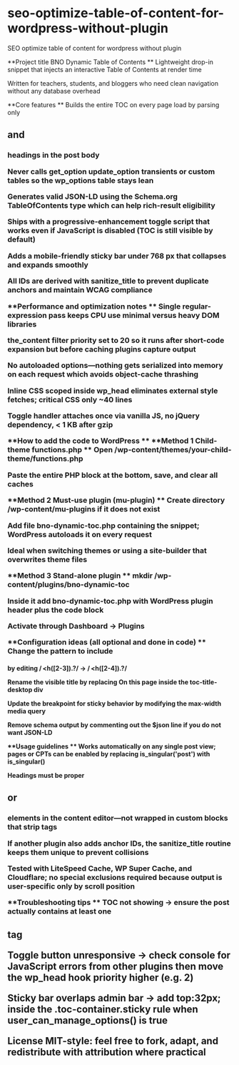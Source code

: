 # seo-optimize-table-of-content-for-wordpress-without-plugin
SEO optimize table of content for wordpress without plugin


**Project title BNO Dynamic Table of Contents
**
Lightweight drop-in snippet that injects an interactive Table of Contents at render time

Written for teachers, students, and bloggers who need clean navigation without any database overhead

**Core features
**
Builds the entire TOC on every page load by parsing only <h2> and <h3> headings in the post body

Never calls get_option update_option transients or custom tables so the wp_options table stays lean

Generates valid JSON-LD using the Schema.org TableOfContents type which can help rich-result eligibility

Ships with a progressive-enhancement toggle script that works even if JavaScript is disabled (TOC is still visible by default)

Adds a mobile-friendly sticky bar under 768 px that collapses and expands smoothly

All IDs are derived with sanitize_title to prevent duplicate anchors and maintain WCAG compliance

**Performance and optimization notes
**
Single regular-expression pass keeps CPU use minimal versus heavy DOM libraries

the_content filter priority set to 20 so it runs after short-code expansion but before caching plugins capture output

No autoloaded options—nothing gets serialized into memory on each request which avoids object-cache thrashing

Inline CSS scoped inside wp_head eliminates external style fetches; critical CSS only ~40 lines

Toggle handler attaches once via vanilla JS, no jQuery dependency, < 1 KB after gzip

**How to add the code to WordPress
**
**Method 1 Child-theme functions.php
**
Open /wp-content/themes/your-child-theme/functions.php

Paste the entire PHP block at the bottom, save, and clear all caches

**Method 2 Must-use plugin (mu-plugin)
**
Create directory /wp-content/mu-plugins if it does not exist

Add file bno-dynamic-toc.php containing the snippet; WordPress autoloads it on every request

Ideal when switching themes or using a site-builder that overwrites theme files

**Method 3 Stand-alone plugin
**
mkdir /wp-content/plugins/bno-dynamic-toc

Inside it add bno-dynamic-toc.php with WordPress plugin header plus the code block

Activate through Dashboard → Plugins

**Configuration ideas (all optional and done in code)
**
Change the pattern to include <h4> by editing / <h([2-3]).?/ → / <h([2-4]).?/

Rename the visible title by replacing On this page inside the toc-title-desktop div

Update the breakpoint for sticky behavior by modifying the max-width media query

Remove schema output by commenting out the $json line if you do not want JSON-LD

**Usage guidelines
**
Works automatically on any single post view; pages or CPTs can be enabled by replacing is_singular('post') with is_singular()

Headings must be proper <h2> or <h3> elements in the content editor—not wrapped in custom blocks that strip tags

If another plugin also adds anchor IDs, the sanitize_title routine keeps them unique to prevent collisions

Tested with LiteSpeed Cache, WP Super Cache, and Cloudflare; no special exclusions required because output is user-specific only by scroll position

**Troubleshooting tips
**
TOC not showing → ensure the post actually contains at least one <h2> tag

Toggle button unresponsive → check console for JavaScript errors from other plugins then move the wp_head hook priority higher (e.g. 2)

Sticky bar overlaps admin bar → add top:32px; inside the .toc-container.sticky rule when user_can_manage_options() is true

License MIT-style: feel free to fork, adapt, and redistribute with attribution where practical
